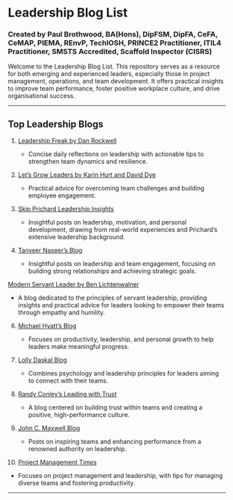 # Leadership Blog List

### Created by Paul Brothwood, BA(Hons), DipFSM, DipFA, CeFA, CeMAP, PIEMA, REnvP, TechIOSH, PRINCE2 Practitioner, ITIL4 Practitioner, SMSTS Accredited, Scaffold Inspector (CISRS)

Welcome to the Leadership Blog List. This repository serves as a resource for both emerging and experienced leaders, especially those in project management, operations, and team development. It offers practical insights to improve team performance, foster positive workplace culture, and drive organisational success.

---

## Top Leadership Blogs

1. [Leadership Freak by Dan Rockwell](https://leadershipfreak.blog/)
   - Concise daily reflections on leadership with actionable tips to strengthen team dynamics and resilience.

2. [Let’s Grow Leaders by Karin Hurt and David Dye](https://letsgrowleaders.com/blog/)
   - Practical advice for overcoming team challenges and building employee engagement.

3. [Skip Prichard Leadership Insights](https://www.skipprichard.com/blog/)
   - Insightful posts on leadership, motivation, and personal development, drawing from real-world experiences and Prichard’s extensive leadership background.

4. [Tanveer Naseer’s Blog](https://www.tanveernaseer.com/blog/)
   - Insightful posts on leadership and team engagement, focusing on building strong relationships and achieving strategic goals.

[Modern Servant Leader by Ben Lichtenwalner](https://www.modernservantleader.com/)
   - A blog dedicated to the principles of servant leadership, providing insights and practical advice for leaders looking to empower their teams through empathy and humility.

6. [Michael Hyatt’s Blog](https://fullfocus.co/blog/)
   - Focuses on productivity, leadership, and personal growth to help leaders make meaningful progress.

7. [Lolly Daskal Blog](https://www.lollydaskal.com/leadership/)
   - Combines psychology and leadership principles for leaders aiming to connect with their teams.

8. [Randy Conley’s Leading with Trust](https://www.leadingwithtrust.com/)
   - A blog centered on building trust within teams and creating a positive, high-performance culture.

9. [John C. Maxwell Blog](https://www.johnmaxwell.com/blog/)
   - Posts on inspiring teams and enhancing performance from a renowned authority on leadership.

10. [Project Management Times](https://www.projecttimes.com/)
   - Focuses on project management and leadership, with tips for managing diverse teams and fostering productivity.

---
